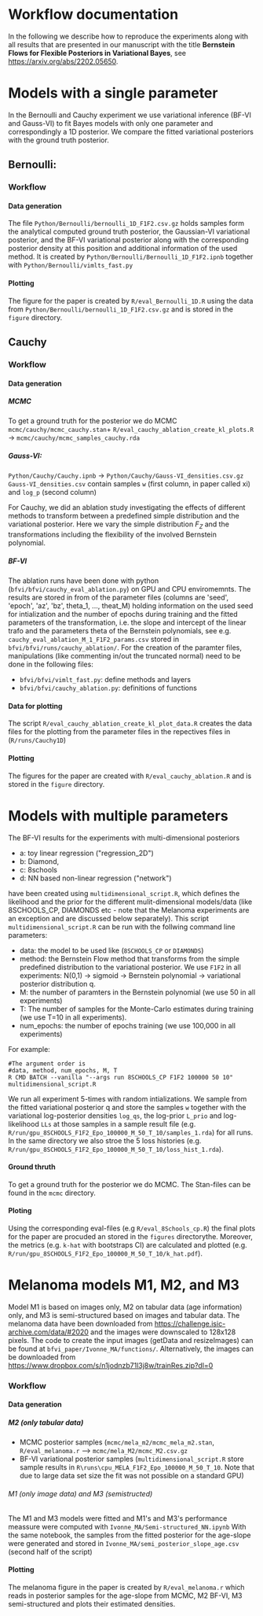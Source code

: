 # Workflow documentation
In the following we describe how to reproduce the experiments along with all results that are presented in our manuscript with the title **Bernstein Flows for Flexible Posteriors in Variational Bayes**, see https://arxiv.org/abs/2202.05650.  

# Models with a single parameter
In the Bernoulli and Cauchy experiment we use variational inference (BF-VI and Gauss-VI) to fit Bayes models with only one parameter and correspondingly a 1D posterior. We compare the fitted variational posteriors with the ground truth posterior.
## Bernoulli:
### Workflow
#### Data generation 
The file `Python/Bernoulli/bernoulli_1D_F1F2.csv.gz` holds samples form the analytical computed ground truth posterior, the Gaussian-VI variational posterior, and the BF-VI variational posterior along with the corresponding posterior density at this position and additional information of the used method. It is created by `Python/Bernoulli/Bernoulli_1D_F1F2.ipnb` together with `Python/Bernoulli/vimlts_fast.py`

#### Plotting
The figure for the paper is created by `R/eval_Bernoulli_1D.R` using the data from `Python/Bernoulli/bernoulli_1D_F1F2.csv.gz` and is stored in the `figure` directory.

## Cauchy
 
### Workflow
#### Data generation

##### MCMC 
To get a ground truth for the posterior we do MCMC
`mcmc/cauchy/mcmc_cauchy.stan`+ `R/eval_cauchy_ablation_create_kl_plots.R` -> `mcmc/cauchy/mcmc_samples_cauchy.rda` 

##### Gauss-VI: 
`Python/Cauchy/Cauchy.ipnb` → `Python/Cauchy/Gauss-VI_densities.csv.gz`
`Gauss-VI_densities.csv` contain samples `w` (first column, in paper called xi) and `log_p` (second column)

For Cauchy, we did an ablation study investigating the effects of different methods to transform between a predefined simple distribution and the variational posterior. Here we vary the simple distribution $F_Z$ and the transformations including the flexibility of the involved Bernstein polynomial.
##### BF-VI
The ablation runs have been done with python (`bfvi/bfvi/cauchy_eval_ablation.py`) on GPU and CPU enviromemnts. The results are stored in from of the parameter files (columns are 'seed', 'epoch', 'az', 'bz', theta_1, ..., theat_M) holding information on the used seed for intialization and the number of epochs during training and the fitted parameters  of the transformation, i.e. the slope and intercept of the linear trafo and the parameters theta of the Bernstein polynomials, see e.g. `cauchy_eval_ablation_M_1_F1F2_params.csv` stored in  `bfvi/bfvi/runs/cauchy_ablation/`. For the creation of the paramter files, manipulations (like commenting in/out the truncated normal) need to be done in the following files:

* `bfvi/bfvi/vimlt_fast.py`: define methods and layers
* `bfvi/bfvi/cauchy_ablation.py`: definitions of functions

#### Data for plotting
The script `R/eval_cauchy_ablation_create_kl_plot_data.R` creates the data files for the plotting from the parameter files in the repectives files in (`R/runs/Cauchy1D`)

#### Plotting
The figures for the paper  are created with  `R/eval_cauchy_ablation.R` and is stored in the `figure` directory.

# Models with multiple parameters
The BF-VI results for the experiments with multi-dimensional posteriors 
* a: toy linear regression ("regression_2D")
* b: Diamond, 
* c: 8schools
* d: NN based non-linear regression ("network")

have been created using `multidimensional_script.R`, which defines the likelihood and the prior for the different mulit-dimensional models/data (like 8SCHOOLS_CP, DIAMONDS etc - note that the Melanoma experiments are an exception and are discussed below separately). This script `multidimensional_script.R` can be run with the follwing command line parameters:

* data: the model to be used like (`8SCHOOLS_CP` or `DIAMONDS`)
* method: the Bernstein Flow method that transforms from the simple predefined distribution to the variational posterior. We use `F1F2` in all experiments:  N(0,1) -> sigmoid -> Bernstein polynomial -> variational posterior distribution q. 
* M: the number of paramters in the Bernstein polynomial (we use 50 in all experiments) 
* T: The number of samples for the Monte-Carlo estimates during training (we use T=10 in all experiments).
* num_epochs: the number of epochs training (we use 100,000 in all experiments)

For example:
```
#The argument order is 
#data, method, num_epochs, M, T
R CMD BATCH --vanilla "--args run 8SCHOOLS_CP F1F2 100000 50 10" multidimensional_script.R
```
We run all experiment 5-times with random intializations. We sample from the fitted variational posterior q and store the samples `w` together with the variational log-posterior densities `log_qs`, the log-prior `L_prio` and log-likelihood `LLs` at those samples in a sample result file (e.g. `R/run/gpu_8SCHOOLS_F1F2_Epo_100000_M_50_T_10/samples_1.rda`) for all runs. In the same directory we also stroe the 5 loss histories (e.g. `R/run/gpu_8SCHOOLS_F1F2_Epo_100000_M_50_T_10/loss_hist_1.rda`). 

#### Ground thruth
To get a ground truth for the posterior we do MCMC. The Stan-files can be found in the `mcmc` directory. 

#### Ploting
Using the corresponding eval-files (e.g `R/eval_8Schools_cp.R`) the final plots for the paper are procuded an stored in the `figures` directorythe. Moreover, the metrics (e.g. `k-hat` with bootstraps CI) are calculated and plotted (e.g. `R/run/gpu_8SCHOOLS_F1F2_Epo_100000_M_50_T_10/k_hat.pdf`).  

# Melanoma models M1, M2, and M3
Model M1 is based on images only, M2 on tabular data (age information) only, and M3 is semi-structured based on images and tabular data. The melanoma data have been downloaded from  https://challenge.isic-archive.com/data/#2020 and the images were downscaled to 128x128 pixels. The code to create the input images (getData and resizeImages) can be found at `bfvi_paper/Ivonne_MA/functions/`. Alternatively, the images can be downloaded from https://www.dropbox.com/s/n1jodnzb71l3j8w/trainRes.zip?dl=0 

### Workflow
#### Data generation 

##### M2 (only tabular data)
* MCMC posterior samples (`mcmc/mela_m2/mcmc_mela_m2.stan`, `R/eval_melanoma.r` --> `mcmc/mela_M2/mcmc_M2.csv.gz`
* BF-VI variational posterior samples (`multidimensional_script.R` store sample results in `R\runs\cpu_MELA_F1F2_Epo_100000_M_50_T_10`. Note that due to large data set size the fit was not possible on a standard GPU) 

###### M1 (only image data) and M3 (semistructed) 
The M1 and M3 models were fitted and M1's and M3's performance meassure were computed with `Ivonne_MA/Semi-structured_NN.ipynb`
With the same notebook, the samples from the fitted posterior for the age-slope were generated and stored in `Ivonne_MA/semi_posterior_slope_age.csv` (second half of the script)

#### Plotting
The melanoma figure in the paper is created by `R/eval_melanoma.r` which reads in posterior samples for the age-slope from MCMC, M2 BF-VI, M3 semi-structured and plots their estimated densities.



